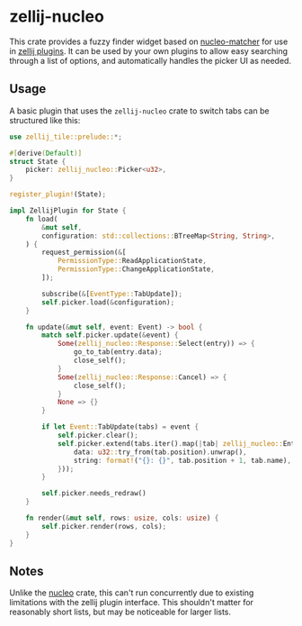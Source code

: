 # zellij-nucleo

This crate provides a fuzzy finder widget based on
[nucleo-matcher](https://crates.io/crates/nucleo-matcher) for use in
[zellij plugins](https://zellij.dev/documentation/plugins). It can be used by
your own plugins to allow easy searching through a list of options, and
automatically handles the picker UI as needed.

## Usage

A basic plugin that uses the `zellij-nucleo` crate to switch tabs can be
structured like this:

```rust
use zellij_tile::prelude::*;

#[derive(Default)]
struct State {
    picker: zellij_nucleo::Picker<u32>,
}

register_plugin!(State);

impl ZellijPlugin for State {
    fn load(
        &mut self,
        configuration: std::collections::BTreeMap<String, String>,
    ) {
        request_permission(&[
            PermissionType::ReadApplicationState,
            PermissionType::ChangeApplicationState,
        ]);

        subscribe(&[EventType::TabUpdate]);
        self.picker.load(&configuration);
    }

    fn update(&mut self, event: Event) -> bool {
        match self.picker.update(&event) {
            Some(zellij_nucleo::Response::Select(entry)) => {
                go_to_tab(entry.data);
                close_self();
            }
            Some(zellij_nucleo::Response::Cancel) => {
                close_self();
            }
            None => {}
        }

        if let Event::TabUpdate(tabs) = event {
            self.picker.clear();
            self.picker.extend(tabs.iter().map(|tab| zellij_nucleo::Entry {
                data: u32::try_from(tab.position).unwrap(),
                string: format!("{}: {}", tab.position + 1, tab.name),
            }));
        }

        self.picker.needs_redraw()
    }

    fn render(&mut self, rows: usize, cols: usize) {
        self.picker.render(rows, cols);
    }
}
```

## Notes

Unlike the [nucleo](https://crates.io/crates/nucleo) crate, this can't run
concurrently due to existing limitations with the zellij plugin interface.
This shouldn't matter for reasonably short lists, but may be noticeable for
larger lists.

